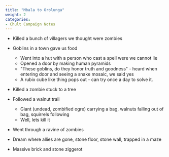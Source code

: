 ```yaml
---
title: "Mbala to Orolunga"
weight: 2
categories:
- Chult Campaign Notes
---
```


- Killed a bunch of villagers we thought were zombies

- Goblins in a town gave us food
  - Went into a hut with a person who cast a spell were we cannot lie
  - Opened a door by making human pyramids
  - "These goblins, do they honor truth and goodness" - heard when entering door and seeing a snake mosaic, we said yes
  - A rubix cube like thing pops out - can try once a day to solve it.

- Killed a zombie stuck to a tree

- Followed a walnut trail
  - Giant (undead, zombified ogre) carrying a bag, walnuts falling out of bag, squirrels following
  - Well, lets kill it

- Went through a ravine of zombies

- Dream where allies are gone, stone floor, stone wall, trapped in a maze

- Massive brick and stone ziggerot
